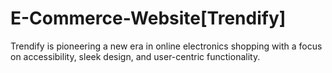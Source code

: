 # E-Commerce-Website[Trendify]
Trendify is pioneering a new era in online electronics shopping with a focus on accessibility, sleek design, and user-centric functionality.
